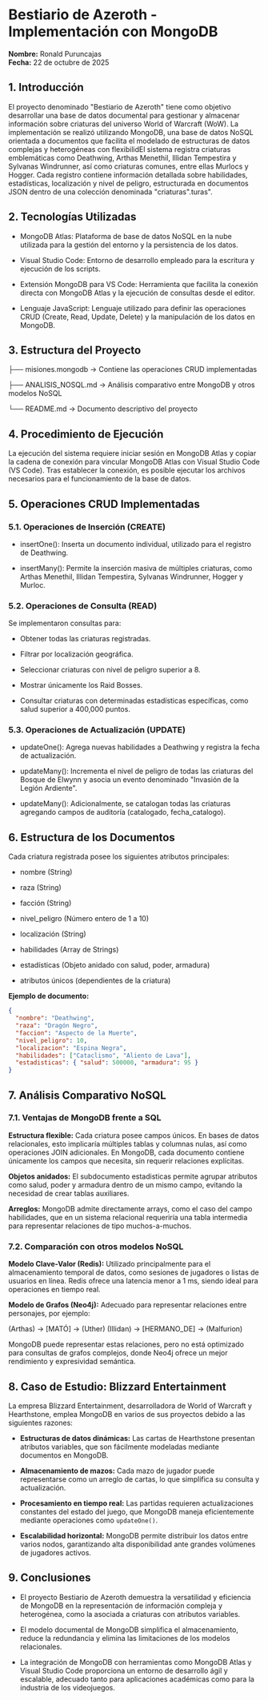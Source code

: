# Bestiario de Azeroth - Implementación con MongoDB
**Nombre:** Ronald Puruncajas  
**Fecha:** 22 de octubre de 2025  

## 1. Introducción

El proyecto denominado "Bestiario de Azeroth" tiene como objetivo desarrollar una base de datos documental para gestionar y almacenar información sobre criaturas del universo World of Warcraft (WoW). La implementación se realizó utilizando MongoDB, una base de datos NoSQL orientada a documentos que facilita el modelado de estructuras de datos complejas y heterogéneas con flexibilidEl sistema registra criaturas emblemáticas como Deathwing, Arthas Menethil, Illidan Tempestira y Sylvanas Windrunner, así como criaturas comunes, entre ellas Murlocs y Hogger. Cada registro contiene información detallada sobre habilidades, estadísticas, localización y nivel de peligro, estructurada en documentos JSON dentro de una colección denominada "criaturas".turas".

## 2. Tecnologías Utilizadas

- MongoDB Atlas: Plataforma de base de datos NoSQL en la nube utilizada para la gestión del entorno y la persistencia de los datos.  

- Visual Studio Code: Entorno de desarrollo empleado para la escritura y ejecución de los scripts.  

- Extensión MongoDB para VS Code: Herramienta que facilita la conexión directa con MongoDB Atlas y la ejecución de consultas desde el editor.  

- Lenguaje JavaScript: Lenguaje utilizado para definir las operaciones CRUD (Create, Read, Update, Delete) y la manipulación de los datos en MongoDB.  

## 3. Estructura del Proyecto

├── misiones.mongodb → Contiene las operaciones CRUD implementadas

├── ANALISIS_NOSQL.md → Análisis comparativo entre MongoDB y otros modelos NoSQL

└── README.md → Documento descriptivo del proyecto

## 4. Procedimiento de Ejecución

La ejecución del sistema requiere iniciar sesión en MongoDB Atlas y copiar la cadena de conexión para vincular MongoDB Atlas con Visual Studio Code (VS Code). Tras establecer la conexión, es posible ejecutar los archivos necesarios para el funcionamiento de la base de datos.

## 5. Operaciones CRUD Implementadas

### 5.1. Operaciones de Inserción (CREATE)

- insertOne(): Inserta un documento individual, utilizado para el registro de Deathwing.  

- insertMany(): Permite la inserción masiva de múltiples criaturas, como Arthas Menethil, Illidan Tempestira, Sylvanas Windrunner, Hogger y Murloc.  

### 5.2. Operaciones de Consulta (READ)

Se implementaron consultas para:  

- Obtener todas las criaturas registradas.  

- Filtrar por localización geográfica.  

- Seleccionar criaturas con nivel de peligro superior a 8.  

- Mostrar únicamente los Raid Bosses.  

- Consultar criaturas con determinadas estadísticas específicas, como salud superior a 400,000 puntos. 

### 5.3. Operaciones de Actualización (UPDATE)

- updateOne(): Agrega nuevas habilidades a Deathwing y registra la fecha de actualización.  

- updateMany(): Incrementa el nivel de peligro de todas las criaturas del Bosque de Elwynn y asocia un evento denominado "Invasión de la Legión Ardiente".  

- updateMany(): Adicionalmente, se catalogan todas las criaturas agregando campos de auditoría (catalogado, fecha_catalogo). 
 
## 6. Estructura de los Documentos

Cada criatura registrada posee los siguientes atributos principales:  

- nombre (String)  

- raza (String)  

- facción (String)  

- nivel_peligro (Número entero de 1 a 10)  

- localización (String)  

- habilidades (Array de Strings)  

- estadísticas (Objeto anidado con salud, poder, armadura)  

- atributos únicos (dependientes de la criatura)  

**Ejemplo de documento:**  
```json
{
  "nombre": "Deathwing",
  "raza": "Dragón Negro",
  "faccion": "Aspecto de la Muerte",
  "nivel_peligro": 10,
  "localizacion": "Espina Negra",
  "habilidades": ["Cataclismo", "Aliento de Lava"],
  "estadisticas": { "salud": 500000, "armadura": 95 }
}
```

## 7. Análisis Comparativo NoSQL

### 7.1. Ventajas de MongoDB frente a SQL

**Estructura flexible:**
Cada criatura posee campos únicos. En bases de datos relacionales, esto implicaría múltiples tablas y columnas nulas, así como operaciones JOIN adicionales.
En MongoDB, cada documento contiene únicamente los campos que necesita, sin requerir relaciones explícitas.

**Objetos anidados:**
El subdocumento estadisticas permite agrupar atributos como salud, poder y armadura dentro de un mismo campo, evitando la necesidad de crear tablas auxiliares.

**Arreglos:**
MongoDB admite directamente arrays, como el caso del campo habilidades, que en un sistema relacional requeriría una tabla intermedia para representar relaciones de tipo muchos-a-muchos.

### 7.2. Comparación con otros modelos NoSQL

**Modelo Clave-Valor (Redis):**
Utilizado principalmente para el almacenamiento temporal de datos, como sesiones de jugadores o listas de usuarios en línea. Redis ofrece una latencia menor a 1 ms, siendo ideal para operaciones en tiempo real.

**Modelo de Grafos (Neo4j):**
Adecuado para representar relaciones entre personajes, por ejemplo:

(Arthas) → [MATÓ] → (Uther)
(Illidan) → [HERMANO_DE] → (Malfurion)

MongoDB puede representar estas relaciones, pero no está optimizado para consultas de grafos complejos, donde Neo4j ofrece un mejor rendimiento y expresividad semántica.

## 8. Caso de Estudio: Blizzard Entertainment

La empresa Blizzard Entertainment, desarrolladora de World of Warcraft y Hearthstone, emplea MongoDB en varios de sus proyectos debido a las siguientes razones:

- **Estructuras de datos dinámicas:** Las cartas de Hearthstone presentan atributos variables, que son fácilmente modeladas mediante documentos en MongoDB.

- **Almacenamiento de mazos:** Cada mazo de jugador puede representarse como un arreglo de cartas, lo que simplifica su consulta y actualización.

- **Procesamiento en tiempo real:** Las partidas requieren actualizaciones constantes del estado del juego, que MongoDB maneja eficientemente mediante operaciones como `updateOne()`.

- **Escalabilidad horizontal:** MongoDB permite distribuir los datos entre varios nodos, garantizando alta disponibilidad ante grandes volúmenes de jugadores activos.

## 9. Conclusiones

- El proyecto Bestiario de Azeroth demuestra la versatilidad y eficiencia de MongoDB en la representación de información compleja y heterogénea, como la asociada a criaturas con atributos variables.

- El modelo documental de MongoDB simplifica el almacenamiento, reduce la redundancia y elimina las limitaciones de los modelos relacionales.

- La integración de MongoDB con herramientas como MongoDB Atlas y Visual Studio Code proporciona un entorno de desarrollo ágil y escalable, adecuado tanto para aplicaciones académicas como para la industria de los videojuegos.